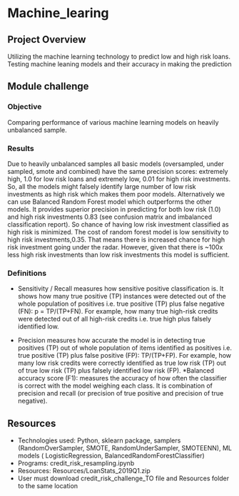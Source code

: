 # Machine_learing

## Project Overview
Utilizing the machine learning technology to predict low and high risk loans. Testing machine leaning models and their accuracy in making the prediction

## Module challenge

### Objective
Comparing performance of various machine learning models on heavily unbalanced sample.

### Results 
Due to heavily unbalanced samples all basic models (oversampled, under sampled, smote and combined) have the same precision scores: extremely high, 1.0 for low risk loans and extremely low, 0.01 for high risk investments. So, all the models might falsely identify large number of low risk investments as high risk which makes them poor models. 
Alternatively we can use Balanced Random Forest model which outperforms the other models.  It provides superior precision in predicting for both low risk (1.0) and high risk investments 0.83 (see confusion matrix and imbalanced classification report). So chance of having low risk investment classified as high risk is minimized. The cost of random forest model is low sensitivity to high risk investments,0.35. That means there is increased chance for high risk investment going under the radar. However, given that there is ~100x less high risk investments than low risk investments this model is sufficient. 
### Definitions 
* Sensitivity / Recall measures how sensitive positive classification is. It shows how many true positive (TP) instances were detected out of the whole population of positives i.e. true positive (TP) plus false negative (FN):  p = TP/(TP+FN). For example, how many true high-risk credits were detected out of all high-risk credits i.e. true high plus falsely identified low. 

* Precision measures how accurate the model is in detecting true positives (TP) out of whole population of items identified as positives i.e. true positive (TP) plus false positive (FP): TP/(TP+FP). For example, how many low risk credits were correctly identified as true low risk (TP) out of true low risk (TP) plus falsely identified low risk (FP).
*Balanced accuracy score (F1): measures the accuracy of how often the classifier is correct with the model weighing each class. It is combination of precision and recall (or precision of true positive and precision of true negative).
 

## Resources

- Technologies used: Python, sklearn package, samplers (RandomOverSampler, SMOTE, RandomUnderSampler, SMOTEENN), ML models ( LogisticRegression, BalancedRandomForestClassifier)
- Programs: credit_risk_resampling.ipynb
- Resources: Resources/LoanStats_2019Q1.zip 
- User must download credit_risk_challenge_TO file and Resources folder to the same location

